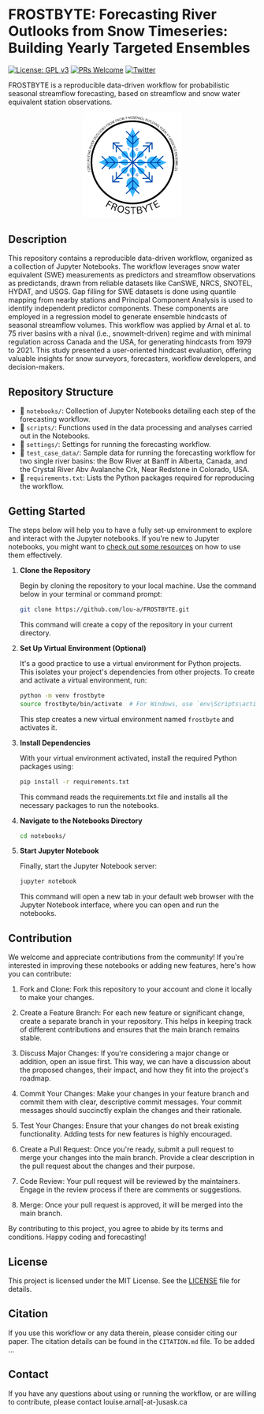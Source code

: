 # FROSTBYTE: Forecasting River Outlooks from Snow Timeseries: Building Yearly Targeted Ensembles
[![License: GPL v3](https://img.shields.io/badge/License-GPL%20v3-blue.svg)](https://www.gnu.org/licenses/gpl-3.0)
[![PRs Welcome](https://img.shields.io/badge/PRs-welcome-brightgreen.svg?style=flat-square)](https://github.com/lou-a/FROSTBYTE/pulls)
[![Twitter](https://img.shields.io/twitter/url/https/twitter.com/cloudposse.svg?style=social&label=Follow%20%40ArnalLouise)](https://twitter.com/ArnalLouise)




FROSTBYTE is a reproducible data-driven workflow for probabilistic seasonal streamflow forecasting, based on streamflow and snow water equivalent station observations.

<p align="center">
<img src="FROSTBYTE logo.png" alt="FROSTBYTE logo" width="200"/>
</p>

## Description

This repository contains a reproducible data-driven workflow, organized as a collection of Jupyter Notebooks. The workflow leverages snow water equivalent (SWE) measurements as predictors and streamflow observations as predictands, drawn from reliable datasets like CanSWE, NRCS, SNOTEL, HYDAT, and USGS. Gap filling for SWE datasets is done using quantile mapping from nearby stations and Principal Component Analysis is used to identify independent predictor components. These components are employed in a regression model to generate ensemble hindcasts of seasonal streamflow volumes. This workflow was applied by Arnal et al. to 75 river basins with a nival (i.e., snowmelt-driven) regime and with minimal regulation across Canada and the USA, for generating hindcasts from 1979 to 2021. This study presented a user-oriented hindcast evaluation, offering valuable insights for snow surveyors, forecasters, workflow developers, and decision-makers.

## Repository Structure

- 📂 `notebooks/`: Collection of Jupyter Notebooks detailing each step of the forecasting workflow.
- 📂 `scripts/`: Functions used in the data processing and analyses carried out in the Notebooks.
- 📂 `settings/`: Settings for running the forecasting workflow.
- 📂 `test_case_data/`: Sample data for running the forecasting workflow for two single river basins: the Bow River at Banff in Alberta, Canada, and the Crystal River Abv Avalanche Crk, Near Redstone in Colorado, USA.
- 📄 `requirements.txt`: Lists the Python packages required for reproducing the workflow.

## Getting Started
The steps below will help you to have a fully set-up environment to explore and interact with the Jupyter notebooks. If you're new to Jupyter notebooks, you might want to [check out some resources](https://jupyter.org/) on how to use them effectively.

1. **Clone the Repository**

    Begin by cloning the repository to your local machine. Use the command below in your terminal or command prompt:
   ```bash
   git clone https://github.com/lou-a/FROSTBYTE.git
   ```
    This command will create a copy of the repository in your current directory.
2. **Set Up Virtual Environment (Optional)**  

    It's a good practice to use a virtual environment for Python projects. This isolates your project's dependencies from other projects. To create and activate a virtual environment, run:
   ```bash
   python -m venv frostbyte
   source frostbyte/bin/activate  # For Windows, use `env\Scripts\activate`
   ```
    This step creates a new virtual environment named `frostbyte` and activates it.

3. **Install Dependencies**  

    With your virtual environment activated, install the required Python packages using:

   ```bash
   pip install -r requirements.txt
   ```

    This command reads the requirements.txt file and installs all the necessary packages to run the notebooks.

4. **Navigate to the Notebooks Directory**  
   ```bash
   cd notebooks/
   ```

5. **Start Jupyter Notebook**  

    Finally, start the Jupyter Notebook server:
   ```bash
   jupyter notebook
   ```
    This command will open a new tab in your default web browser with the Jupyter Notebook interface, where you can open and run the notebooks.

## Contribution

We welcome and appreciate contributions from the community! If you're interested in improving these notebooks or adding new features, here's how you can contribute:

1. Fork and Clone: Fork this repository to your account and clone it locally to make your changes.

2. Create a Feature Branch: For each new feature or significant change, create a separate branch in your repository. This helps in keeping track of different contributions and ensures that the main branch remains stable.

3. Discuss Major Changes: If you're considering a major change or addition, open an issue first. This way, we can have a discussion about the proposed changes, their impact, and how they fit into the project's roadmap.

4. Commit Your Changes: Make your changes in your feature branch and commit them with clear, descriptive commit messages. Your commit messages should succinctly explain the changes and their rationale.

5. Test Your Changes: Ensure that your changes do not break existing functionality. Adding tests for new features is highly encouraged.

6. Create a Pull Request: Once you're ready, submit a pull request to merge your changes into the main branch. Provide a clear description in the pull request about the changes and their purpose.

7. Code Review: Your pull request will be reviewed by the maintainers. Engage in the review process if there are comments or suggestions.

8. Merge: Once your pull request is approved, it will be merged into the main branch.

By contributing to this project, you agree to abide by its terms and conditions. Happy coding and forecasting!

## License

This project is licensed under the MIT License. See the [LICENSE](LICENSE.md) file for details.

## Citation

If you use this workflow or any data therein, please consider citing our paper. The citation details can be found in the `CITATION.md` file.
To be added ...

## Contact

If you have any questions about using or running the workflow, or are willing to contribute, please contact louise.arnal[-at-]usask.ca
